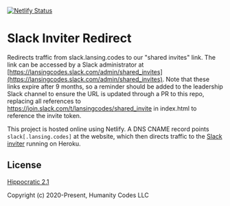 [![Netlify Status](https://api.netlify.com/api/v1/badges/29f7a1d9-c50f-42c7-a944-9524934bcd87/deploy-status)](https://app.netlify.com/sites/lansingcodes-slackin-redirect/deploys)

# Slack Inviter Redirect

Redirects traffic from slack.lansing.codes to our "shared invites" link. The link can be accessed by a Slack administrator at [https://lansingcodes.slack.com/admin/shared_invites](https://lansingcodes.slack.com/admin/shared_invites). Note that these links expire after 9 months, so a reminder should be added to the leadership Slack channel to ensure the URL is updated through a PR to this repo, replacing all references to https://join.slack.com/t/lansingcodes/shared_invite in index.html to reference the invite token.

This project is hosted online using Netlify. A DNS CNAME record points
`slack[.lansing.codes]` at the website, which then directs traffic to the
[Slack inviter](https://github.com/rauchg/slackin) running on Heroku.

## License

[Hippocratic 2.1](https://firstdonoharm.dev)

Copyright (c) 2020-Present, Humanity Codes LLC

